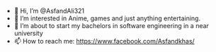 - 👋 Hi, I’m @AsfandAli321
- 👀 I’m interested in Anime, games and just anything entertaining.
- 🌱 I’m about to start my bachelors in software engineering in a near university
- 📫 How to reach me: https://www.facebook.com/Asfandkhas/

<!---
AsfandAli321/AsfandAli321 is a ✨ special ✨ repository because its `README.md` (this file) appears on your GitHub profile.
You can click the Preview link to take a look at your changes.
--->
